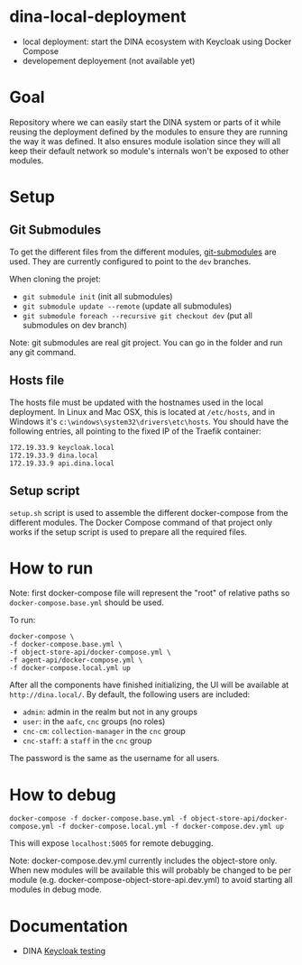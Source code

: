 # dina-local-deployment

* local deployment: start the DINA ecosystem with Keycloak using Docker Compose
* developement deployement (not available yet)

# Goal

Repository where we can easily start the DINA system or parts of it while reusing the deployment defined by the modules to ensure they are running the way it was defined. It also ensures module isolation since they will all keep their default network so module's internals won't be exposed to other modules.

# Setup

## Git Submodules

To get the different files from the different modules, [git-submodules](https://git-scm.com/book/en/v2/Git-Tools-Submodules) are used. They are currently configured to
point to the `dev` branches.

When cloning the projet:

* `git submodule init` (init all submodules)
* `git submodule update --remote` (update all submodules)
* `git submodule foreach --recursive git checkout dev` (put all submodules on dev branch)

Note: git submodules are real git project. You can go in the folder and run any git command.

## Hosts file

The hosts file must be updated with the hostnames used in the local deployment. In Linux and Mac OSX, this is located at `/etc/hosts`, and in Windows it's `c:\windows\system32\drivers\etc\hosts`. You should have the following entries, all pointing to the fixed IP of the Traefik container:

`172.19.33.9 keycloak.local`  
`172.19.33.9 dina.local`  
`172.19.33.9 api.dina.local`

## Setup script

`setup.sh` script is used to assemble the different docker-compose from the different modules. The Docker Compose command of that project only works if the setup script is used to prepare all the required files.

# How to run

Note: first docker-compose file will represent the "root" of relative paths so `docker-compose.base.yml` should be used. 

To run:

```
docker-compose \
-f docker-compose.base.yml \
-f object-store-api/docker-compose.yml \
-f agent-api/docker-compose.yml \
-f docker-compose.local.yml up
```

After all the components have finished initializing, the UI will be available at `http://dina.local/`. By default, the following users are included:

* `admin`: admin in the realm but not in any groups
* `user`: in the `aafc`, `cnc` groups (no roles)
* `cnc-cm`: `collection-manager` in the `cnc` group
* `cnc-staff`: a `staff` in the `cnc` group

The password is the same as the username for all users.

# How to debug

`docker-compose -f docker-compose.base.yml -f object-store-api/docker-compose.yml -f docker-compose.local.yml -f docker-compose.dev.yml up`

This will expose `localhost:5005` for remote debugging.

Note: docker-compose.dev.yml currently includes the object-store only. When new modules will be available this will probably be changed to be per module (e.g. docker-compose-object-store-api.dev.yml) to avoid starting all modules in debug mode.

# Documentation
* DINA [Keycloak testing](docs/keycloak.md)
